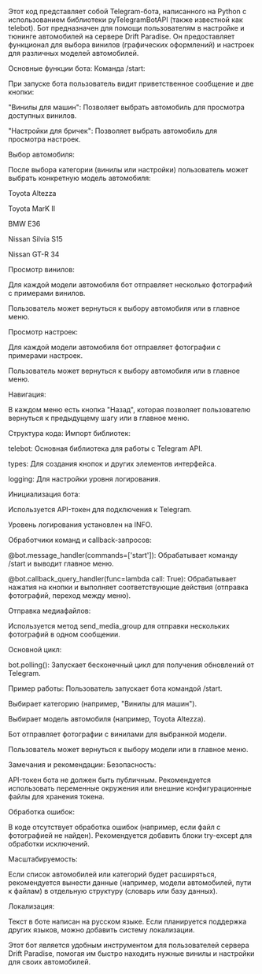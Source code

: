 Этот код представляет собой Telegram-бота, написанного на Python с использованием библиотеки pyTelegramBotAPI (также известной как telebot). Бот предназначен для помощи пользователям в настройке и тюнинге автомобилей на сервере Drift Paradise. Он предоставляет функционал для выбора винилов (графических оформлений) и настроек для различных моделей автомобилей.

Основные функции бота:
Команда /start:

При запуске бота пользователь видит приветственное сообщение и две кнопки:

"Винилы для машин": Позволяет выбрать автомобиль для просмотра доступных винилов.

"Настройки для бричек": Позволяет выбрать автомобиль для просмотра настроек.

Выбор автомобиля:

После выбора категории (винилы или настройки) пользователь может выбрать конкретную модель автомобиля:

Toyota Altezza

Toyota MarK II

BMW E36

Nissan Silvia S15

Nissan GT-R 34

Просмотр винилов:

Для каждой модели автомобиля бот отправляет несколько фотографий с примерами винилов.

Пользователь может вернуться к выбору автомобиля или в главное меню.

Просмотр настроек:

Для каждой модели автомобиля бот отправляет фотографии с примерами настроек.

Пользователь может вернуться к выбору автомобиля или в главное меню.

Навигация:

В каждом меню есть кнопка "Назад", которая позволяет пользователю вернуться к предыдущему шагу или в главное меню.

Структура кода:
Импорт библиотек:

telebot: Основная библиотека для работы с Telegram API.

types: Для создания кнопок и других элементов интерфейса.

logging: Для настройки уровня логирования.

Инициализация бота:

Используется API-токен для подключения к Telegram.

Уровень логирования установлен на INFO.

Обработчики команд и callback-запросов:

@bot.message_handler(commands=['start']): Обрабатывает команду /start и выводит главное меню.

@bot.callback_query_handler(func=lambda call: True): Обрабатывает нажатия на кнопки и выполняет соответствующие действия (отправка фотографий, переход между меню).

Отправка медиафайлов:

Используется метод send_media_group для отправки нескольких фотографий в одном сообщении.

Основной цикл:

bot.polling(): Запускает бесконечный цикл для получения обновлений от Telegram.

Пример работы:
Пользователь запускает бота командой /start.

Выбирает категорию (например, "Винилы для машин").

Выбирает модель автомобиля (например, Toyota Altezza).

Бот отправляет фотографии с винилами для выбранной модели.

Пользователь может вернуться к выбору модели или в главное меню.

Замечания и рекомендации:
Безопасность:

API-токен бота не должен быть публичным. Рекомендуется использовать переменные окружения или внешние конфигурационные файлы для хранения токена.

Обработка ошибок:

В коде отсутствует обработка ошибок (например, если файл с фотографией не найден). Рекомендуется добавить блоки try-except для обработки исключений.

Масштабируемость:

Если список автомобилей или категорий будет расширяться, рекомендуется вынести данные (например, модели автомобилей, пути к файлам) в отдельную структуру (словарь или базу данных).

Локализация:

Текст в боте написан на русском языке. Если планируется поддержка других языков, можно добавить систему локализации.

Этот бот является удобным инструментом для пользователей сервера Drift Paradise, помогая им быстро находить нужные винилы и настройки для своих автомобилей.
